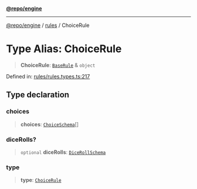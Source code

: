 [**@repo/engine**](../../README.md)

***

[@repo/engine](../../modules.md) / [rules](../README.md) / ChoiceRule

# Type Alias: ChoiceRule

> **ChoiceRule**: [`BaseRule`](BaseRule.md) & `object`

Defined in: [rules/rules.types.ts:217](https://github.com/alexqguo/drinking-board-game-v3/blob/56df34968617deee505d881352afe56efb53b2a4/packages/engine/src/rules/rules.types.ts#L217)

## Type declaration

### choices

> **choices**: [`ChoiceSchema`](../interfaces/ChoiceSchema.md)[]

### diceRolls?

> `optional` **diceRolls**: [`DiceRollSchema`](../interfaces/DiceRollSchema.md)

### type

> **type**: [`ChoiceRule`](../enumerations/RuleType.md#choicerule)
